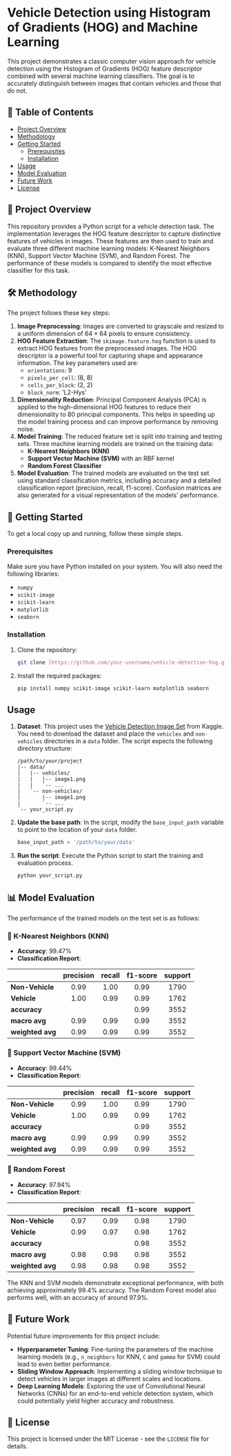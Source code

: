 # Vehicle Detection using Histogram of Gradients (HOG) and Machine Learning

This project demonstrates a classic computer vision approach for vehicle detection using the Histogram of Gradients (HOG) feature descriptor combined with several machine learning classifiers. The goal is to accurately distinguish between images that contain vehicles and those that do not.

## 📜 Table of Contents

- [Project Overview](#-project-overview)
- [Methodology](#-methodology)
- [Getting Started](#-getting-started)
  - [Prerequisites](#-prerequisites)
  - [Installation](#-installation)
- [Usage](#-usage)
- [Model Evaluation](#-model-evaluation)
- [Future Work](#-future-work)
- [License](#-license)

## 📝 Project Overview

This repository provides a Python script for a vehicle detection task. The implementation leverages the HOG feature descriptor to capture distinctive features of vehicles in images. These features are then used to train and evaluate three different machine learning models: K-Nearest Neighbors (KNN), Support Vector Machine (SVM), and Random Forest. The performance of these models is compared to identify the most effective classifier for this task.

## 🛠️ Methodology

The project follows these key steps:

1.  **Image Preprocessing**: Images are converted to grayscale and resized to a uniform dimension of $64 \times 64$ pixels to ensure consistency.
2.  **HOG Feature Extraction**: The `skimage.feature.hog` function is used to extract HOG features from the preprocessed images. The HOG descriptor is a powerful tool for capturing shape and appearance information. The key parameters used are:
    - `orientations`: 9
    - `pixels_per_cell`: (8, 8)
    - `cells_per_block`: (2, 2)
    - `block_norm`: 'L2-Hys'
3.  **Dimensionality Reduction**: Principal Component Analysis (PCA) is applied to the high-dimensional HOG features to reduce their dimensionality to 80 principal components. This helps in speeding up the model training process and can improve performance by removing noise.
4.  **Model Training**: The reduced feature set is split into training and testing sets. Three machine learning models are trained on the training data:
    -   **K-Nearest Neighbors (KNN)**
    -   **Support Vector Machine (SVM)** with an RBF kernel
    -   **Random Forest Classifier**
5.  **Model Evaluation**: The trained models are evaluated on the test set using standard classification metrics, including accuracy and a detailed classification report (precision, recall, f1-score). Confusion matrices are also generated for a visual representation of the models' performance.

## 🚀 Getting Started

To get a local copy up and running, follow these simple steps.

### Prerequisites

Make sure you have Python installed on your system. You will also need the following libraries:

-   `numpy`
-   `scikit-image`
-   `scikit-learn`
-   `matplotlib`
-   `seaborn`

### Installation

1.  Clone the repository:
    ```sh
    git clone [https://github.com/your-username/vehicle-detection-hog.git](https://github.com/your-username/vehicle-detection-hog.git)
    ```
2.  Install the required packages:
    ```sh
    pip install numpy scikit-image scikit-learn matplotlib seaborn
    ```

## Usage

1.  **Dataset**: This project uses the [Vehicle Detection Image Set](https://www.kaggle.com/datasets/brsdincer/vehicle-detection-image-set) from Kaggle. You need to download the dataset and place the `vehicles` and `non-vehicles` directories in a `data` folder. The script expects the following directory structure:

    ```
    /path/to/your/project
    |-- data/
    |   |-- vehicles/
    |   |   |-- image1.png
    |   |   `-- ...
    |   `-- non-vehicles/
    |       |-- image1.png
    |       `-- ...
    `-- your_script.py
    ```

2.  **Update the base path**: In the script, modify the `base_input_path` variable to point to the location of your `data` folder.

    ```python
    base_input_path = '/path/to/your/data'
    ```

3.  **Run the script**: Execute the Python script to start the training and evaluation process.

    ```sh
    python your_script.py
    ```

## 📊 Model Evaluation

The performance of the trained models on the test set is as follows:

### 🔷 K-Nearest Neighbors (KNN)

-   **Accuracy**: 99.47%
-   **Classification Report**:

|               | precision | recall | f1-score | support |
| :------------ | :-------: | :----: | :------: | :-----: |
| **Non-Vehicle** |   0.99    |  1.00  |   0.99   |  1790   |
| **Vehicle** |   1.00    |  0.99  |   0.99   |  1762   |
| **accuracy** |           |        |   0.99   |  3552   |
| **macro avg** |   0.99    |  0.99  |   0.99   |  3552   |
| **weighted avg**|   0.99    |  0.99  |   0.99   |  3552   |

### 🔶 Support Vector Machine (SVM)

-   **Accuracy**: 99.44%
-   **Classification Report**:

|               | precision | recall | f1-score | support |
| :------------ | :-------: | :----: | :------: | :-----: |
| **Non-Vehicle** |   0.99    |  1.00  |   0.99   |  1790   |
| **Vehicle** |   1.00    |  0.99  |   0.99   |  1762   |
| **accuracy** |           |        |   0.99   |  3552   |
| **macro avg** |   0.99    |  0.99  |   0.99   |  3552   |
| **weighted avg**|   0.99    |  0.99  |   0.99   |  3552   |

### 🌳 Random Forest

-   **Accuracy**: 97.94%
-   **Classification Report**:

|               | precision | recall | f1-score | support |
| :------------ | :-------: | :----: | :------: | :-----: |
| **Non-Vehicle** |   0.97    |  0.99  |   0.98   |  1790   |
| **Vehicle** |   0.99    |  0.97  |   0.98   |  1762   |
| **accuracy** |           |        |   0.98   |  3552   |
| **macro avg** |   0.98    |  0.98  |   0.98   |  3552   |
| **weighted avg**|   0.98    |  0.98  |   0.98   |  3552   |

The KNN and SVM models demonstrate exceptional performance, with both achieving approximately 99.4% accuracy. The Random Forest model also performs well, with an accuracy of around 97.9%.

## 🔮 Future Work

Potential future improvements for this project include:

-   **Hyperparameter Tuning**: Fine-tuning the parameters of the machine learning models (e.g., `n_neighbors` for KNN, `C` and `gamma` for SVM) could lead to even better performance.
-   **Sliding Window Approach**: Implementing a sliding window technique to detect vehicles in larger images at different scales and locations.
-   **Deep Learning Models**: Exploring the use of Convolutional Neural Networks (CNNs) for an end-to-end vehicle detection system, which could potentially yield higher accuracy and robustness.

## 📄 License

This project is licensed under the MIT License - see the `LICENSE` file for details.

